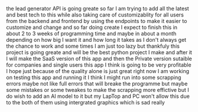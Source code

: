the lead generator API is going greate so far I am trying to add all the latest and best tech to this while also taking care of customizablity for all users from the backend and frontend by using the endpoints to make it easier to customize and change and so far doing create I expect to finish this in about 2 to 3 weeks of programming time and maybe in about a month depending on how big I want it and how long it takes as I don't always get the chance to work and some times I am just too lazy but thankfuly this project is going greate and will be the best python project I make and after it I will make the SaaS version of this app and then the Private version sutaible for companies and single users this app I think is going to be very profitable I hope just because of the quality alone is just great right now I am working on testing this app and running it I think I might run into some scrapping errors maybe not like full errors that will breake the programme but maybe some mistakes or some tweakes to make the scrapping more effictive but I do wish to add an AI model to it but my LapTop and PC won't allow this due to the both of them using intergrated graphics which is sad really